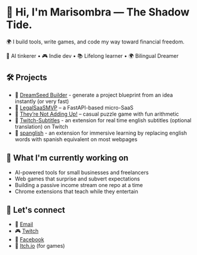 
# 👋 Hi, I'm Marisombra — The Shadow Tide.

🌍 I build tools, write games, and code my way toward financial freedom.

🧠 AI tinkerer • 🎮 Indie dev • 📚 Lifelong learner • 🌍 Bilingual Dreamer

## 🛠️ Projects
- 🔹 [DreamSeed Builder](https://github.com/pattipur/DreamSeed-Builder) - generate a project blueprint from an idea instantly (or very fast) 
- 🔹 [LegalSaaSMVP](https://github.com/pattipur/LegalSaaSMVP) – a FastAPI-based micro-SaaS
- 🔹 [They’re Not Adding Up!](https://marisombra.itch.io/theyre-not-adding-up) – casual puzzle game with fun arithmetic
- 🔹 [Twitch-Subtitles](https://github.com/pattipur/twitch-subtitles) - an extension for real time english subtitles (optional translation) on Twitch
- 🔹 [spanglish](http://github.com/pattipur/spanglish-chrome-extension) - an extension for immersive learning by replacing english words with spanish equivalent on most webpages

## 🎯 What I'm currently working on
- AI-powered tools for small businesses and freelancers
- Web games that surprise and subvert expectations
- Building a passive income stream one repo at a time
- Chrome extensions that teach while they entertain

## 💫 Let's connect
- 💌 [Email](mailto:marisombra@proton.me)
- 🎮 [Twitch](https://www.twitch.tv/marissombra)    
- 🧵 [Facebook](https://www.facebook.com/patricia.tate.73744)
- 🪩 [Itch.io](https://marisombra.itch.io/) (for games)

